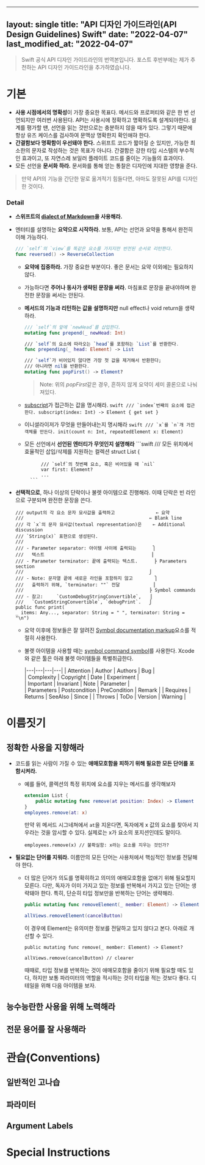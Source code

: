 
---
layout: single
title: "API 디자인 가이드라인(API Design Guidelines) Swift"
date: "2022-04-07"
last_modified_at: "2022-04-07"
---

> Swift 공식 API 디자인 가이드라인의 번역본입니다.
> 포스트 후반부에는 제가 추천하는 API 디자인 가이드라인을 추가하였습니다.

# 기본

- **사용 시점에서의 명확성**이 가장 중요한 목표다. 메서드와 프로퍼티와 같은 한 번 선언되지만 여러번 사용된다. API는 사용시에 정확하고 명확하도록 설계되야한다. 설계를 평가할 땐, 선언을 읽는 것만으로는 충분하지 않을 때가 있다. 그렇기 때문에 항상 유즈 케이스를 검사하여 문맥상 명확한지 확인애햐 한다.
- **간결함보다 명확함이 우선돼야 한다.** 스위프트 코드가 짧아질 순 있지만, 가능한 최소한의 문자로 작성하는 것은 목표가 아니다. 간결함은 강한 타입 시스템의 부수적인 효과이고, 또 자연스레 보일러 플레이트 코드를 줄이는 기능들의 효과이다.
- 모든 선언을 **문서화 하라.** 문서화를 통해 얻는 통찰은 디자인에 지대한 영향을 준다.

> 만약 API의 기능을 간단한 말로 옮겨적기 힘들다면, 아마도 잘못된 API를 디자인한 것이다.

### Detail

- **스위프트의 [dialect of Markdown](https://developer.apple.com/library/archive/documentation/Xcode/Reference/xcode_markup_formatting_ref/)을 사용해라.**
- 엔터티를 설명하는 **요약으로 시작하라.** 보통, API는 선언과 요약을 통해서 완전히 이해 가능하다.
    ```swift
    /// `self`의 `view`를 똑같은 요소를 가지지만 반전된 순서로 리턴한다.
    func reversed() -> ReverseCollection
    ```
           
    - **요약에 집중하라.** 가장 중요한 부분이다. 좋은 문서는 요약 이외에는 필요하지 않다.
    - 가능하다면 **주어나 동사가 생략된 문장을 써라.** 마침표로 문장을 끝내야하며 완전한 문장을 써서는 안된다.
    - **메서드의 기능과 리턴하는 값을 설명하지만** null effect나 void return을 생략하라.
        ```swift
        /// `self`의 앞에 `newHead`를 삽입한다.
        mutating func prepend(_ newHead: Int)

        /// `self`의 요소에 따라오는 `head`를 포함하는 `List`를 반환한다. 
        func prepending(_ head: Element) -> List

        /// `self`가 비어있지 않다면 가장 첫 값을 제거해서 반환한다;
        /// 아니라면 nil을 반환한다.
        mutating func popFirst() -> Element?
        ```
               
        > Note: 위의 *popFirst*같은 경우, 흔하지 않게 요약이 세미 콜론으로 나눠져있다.
           
    - [subscript](https://swjman.tistory.com/15)가 접근하는 값을 명시해라.
           ```swift
           /// `index`번째의 요소에 접근한다.
           subscript(index: Int) -> Element { get set }
           ```
               
    - 이니셜라이저가 무엇을 만들어내는지 명시해라
            ```swift
           /// `x`를 `n`개 가진 객체를 만든다.
           init(count n: Int, repeatedElement x: Element)
           ```
          
    - 모든 선언에서 **선언된 엔터티가 무엇인지 설명해라**
            ```swift
                /// 모든 위치에서 효율적인 삽입/삭제를 지원하는 컬렉션 
                struct List {

                /// `self`의 첫번째 요소, 혹은 비어있을 때 `nil` 
                var first: Element?
                ...
            ```
       
- **선택적으로**, 하나 이상의 단락이나 불렛 아이템으로 진행해라. 이때 단락은 빈 라인으로 구분되며 완전한 문장을 쓴다.
    ```
    /// output의 각 요소 문자 묘사값을 출력하고               ← 요약
    ///                                              ← Blank line
    /// 각 `x`의 문자 묘사값(textual representation)은    ← Additional discussion
    /// `String(x)` 표현으로 생성된다.
    ///
    /// - Parameter separator: 아이템 사이에 출력되는      ⎫
    ///   텍스트                                       ⎟
    /// - Parameter terminator: 끝에 출력되는 텍스트.      ⎬ Parameters section
    ///                                              ⎭
    /// - Note: 문자열 끝에 새로운 라인을 포함하지 않고        ⎫
    ///   출력하기 위해, `terminator: ""` 전달            ⎟
    ///                                              ⎬ Symbol commands
    /// - 참고:     `CustomDebugStringConvertible`,   ⎟
    ///   `CustomStringConvertible`, `debugPrint`.   ⎭
    public func print(
    _ items: Any..., separator: String = " ", terminator: String = "\n")
    ```
        
    - 요약 이후에 정보들은 잘 알려진 [Symbol documentation markup](https://developer.apple.com/library/archive/documentation/Xcode/Reference/xcode_markup_formatting_ref/SymbolDocumentation.html#//apple_ref/doc/uid/TP40016497-CH51-SW1)요소를 적절히 사용한다. 
    - 불렛 아이템을 사용할 때는 [symbol command symbol](https://developer.apple.com/library/archive/documentation/Xcode/Reference/xcode_markup_formatting_ref/SymbolDocumentation.html#//apple_ref/doc/uid/TP40016497-CH51-SW13)를 사용한다. Xcode와 같은 툴은 아래 불렛 아이템들을 특별취급한다.   
           
        |---|---|---|---|
        | Attention | Author | Authors | Bug |    
        | Complexity | Copyright | Date | Experiment |   
        | Important | Invariant | Note | Parameter |     
        | Parameters | Postcondition | PreCondition | Remark |
        | Requires | Returns | SeeAlso | Since |
        | Throws | ToDo | Version | Warning |
        
           
# 이름짓기

## 정확한 사용을 지향해라

- 코드를 읽는 사람이 가질 수 있는 **애매모호함을 피하기 위해 필요한 모든 단어를 포함시켜라.**
    - 예를 들어, 콜렉션의 특정 위치에 요소를 지우는 메서드를 생각해보자
        ```swift
        extension List {
            public mutating func remove(at position: Index) -> Element
        }
        employees.remove(at: x)
        ```
    
        만약 위 메서드 시그네쳐에서 `at`을 지운다면, 독자에게 x 값의 요소를 찾아서 지우라는 것을 암시할 수 있다. 실제로는 x가 요소의 포지션인데도 말이다.
        ```
        employees.remove(x) // 불확실함: x라는 요소를 지우는 것인가?
        ```
    
- **필요없는 단어를 지워라.** 이름안의 모든 단어는 사용처에서 핵심적인 정보를 전달해야 한다.
    - 더 많은 단어가 의도를 명확히하고 의미의 애매모호함을 없애기 위해 필요할지모른다. 다만, 독자가 이미 가지고 있는 정보를 반복해서 가지고 있는 단어는 생략돼야 한다. 특히, 단순히 타입 정보만을 반복하는 단어는 생략해라.
        ```swift 
        public mutating func removeElement(_ member: Element) -> Element?

        allViews.removeElement(cancelButton)
        ```
        
        이 경우에 Element는 유의미한 정보를 전달하고 있지 않다고 본다. 아래로 개선할 수 있다.
        ```
        public mutating func remove(_ member: Element) -> Element?

        allViews.remove(cancelButton) // clearer
        ```
          
        때때로, 타입 정보를 반복하는 것이 애매모호함을 줄이기 위해 필요할 때도 있다, 하지만 보통 파라미터의 역할을 적시하는 것이 타입을 적는 것보다 좋다. 디테일을 위해 다음 아이템을 보자.

## 능수능란한 사용을 위해 노력해라

## 전문 용어를 잘 사용해라


# 관습(Conventions)

## 일반적인 고나습

## 파라미터

## Argument Labels


# Special Instructions

